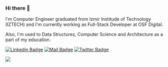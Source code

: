 ### Hi there 👋

I'm Computer Engineer graduated from Izmir Institude of Technology (IZTECH) and I'm currently working as Full-Stack Developer at OSF Digital.

Also, I'm used to Data Structures, Computer Science and Architecture as a part of my education.


[![Linkedin Badge](https://img.shields.io/badge/linkedin-%230077B5.svg?&style=for-the-badge&logo=linkedin&logoColor=white)](https://www.linkedin.com/in/yusufhayirli/)
[![Mail Badge](https://img.shields.io/badge/email-c14438?style=for-the-badge&logo=Gmail&logoColor=white&link=mailto:yusufhayirli@gmail.com)](mailto:yusufhayirli@gmail.com)
[![Twitter Badge](https://img.shields.io/badge/twitter-1DA1F2?style=for-the-badge&logo=twitter&logoColor=white)](https://twitter.com/pensarnada)

![](https://komarev.com/ghpvc/?username=your-github-yusufhayirli&label=Profile+Views&style=flat&color=brightgreen)

